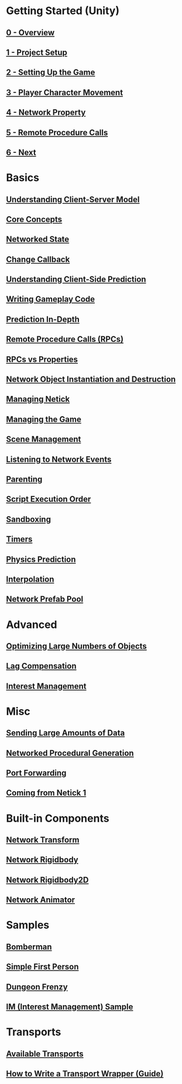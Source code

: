# Getting Started (Unity)

## [0 - Overview](getting-started-guide/0-overview.md)
## [1 - Project Setup](getting-started-guide/1-project-setup.md)
## [2 - Setting Up the Game](getting-started-guide/2-setting-up-the-game.md)
## [3 - Player Character Movement](getting-started-guide/3-player-character-movement.md)
## [4 - Network Property](getting-started-guide/4-network-property.md)
## [5 - Remote Procedure Calls](getting-started-guide/5-remote-procedure-call.md)
## [6 - Next](getting-started-guide/6-next.md)

# Basics

## [Understanding Client-Server Model](understanding-client-server-model.md)
## [Core Concepts](core-concepts.md)
## [Networked State](networked-state.md)
## [Change Callback](change-callback.md)
## [Understanding Client-Side Prediction](understanding-client-side-prediction/understanding-client-side-prediction.md)
## [Writing Gameplay Code](understanding-client-side-prediction/writing-gameplay-code.md)
## [Prediction In-Depth](prediction-in-depth.md)
## [Remote Procedure Calls (RPCs)](remote-procedure-calls-rpcs.md)
## [RPCs vs Properties](rpcs-vs-properties.md)
## [Network Object Instantiation and Destruction](network-object-instantiation-and-destruction/network-object-instantiation-and-destruction.md)
## [Managing Netick](managing-netick.md)
## [Managing the Game](managing-the-game.md)
## [Scene Management](scene-management.md)
## [Listening to Network Events](listening-to-network-events.md)
## [Parenting](parenting.md)
## [Script Execution Order](script-execution-order.md)
## [Sandboxing](sandboxing.md)
## [Timers](timers.md)
## [Physics Prediction](physics-prediction.md)
## [Interpolation](interpolation.md)
## [Network Prefab Pool](network-object-instantiation-and-destruction/network-prefab-pool.md)

# Advanced

## [Optimizing Large Numbers of Objects](optimizing-large-numbers-of-objects.md)
## [Lag Compensation](lag-compensation.md)
## [Interest Management](interest-management.md)

# Misc

## [Sending Large Amounts of Data](sending-large-amounts-of-data.md) 
## [Networked Procedural Generation](networked-procedural-generation.md)
## [Port Forwarding](port-forwarding.md)
## [Coming from Netick 1](coming-from-netick-1.md)


# Built-in Components

## [Network Transform](built-in-components/networktransform.md)
## [Network Rigidbody](built-in-components/networkrigidbody.md)
## [Network Rigidbody2D](built-in-components/networkrigidbody2d.md)
## [Network Animator](built-in-components/networkanimator.md)

# Samples

## [Bomberman](samples/bomberman.md)
## [Simple First Person](samples/simple-first-person.md)
## [Dungeon Frenzy](samples/dungeon-frenzy.md)
## [IM (Interest Management) Sample ](samples/im-sample.md)

# Transports

## [Available Transports](transports.md)
## [How to Write a Transport Wrapper (Guide)](how-to-write-a-transport-wrapper.md)
